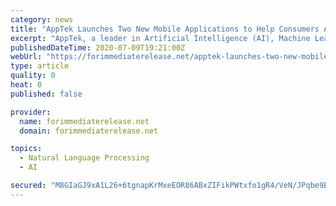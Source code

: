 ```yaml
---
category: news
title: "AppTek Launches Two New Mobile Applications to Help Consumers Address Multi-Lingual Communication and Collaboration Challenges in Real-Time"
excerpt: "AppTek, a leader in Artificial Intelligence (AI), Machine Learning (ML), Automatic Speech Recognition (ASR), Neural Machine | For Immediate Release | Official News Wire for the Travel Industry"
publishedDateTime: 2020-07-09T19:21:00Z
webUrl: "https://forimmediaterelease.net/apptek-launches-two-new-mobile-applications-to-help-consumers-address-multi-lingual-communication-and-collaboration-challenges-in-real-time-726196/"
type: article
quality: 0
heat: 0
published: false

provider:
  name: forimmediaterelease.net
  domain: forimmediaterelease.net

topics:
  - Natural Language Processing
  - AI

secured: "M8GIaGJ9xA1L26+6tgnapKrMxeEOR86ABxZIFikPWtxfo1gR4/VeN/JPqbe9EDtDKNh7FFL/fZY2LV4L3LUQsHJlFfoS9xuBS0UuhdXcvJMiDPU7cBk5gnyStasbphKMfyKiZm3rSc0R9j5fnWJAl9fnoHICdba+emlHiOysZnXRIYEd9Rnw0KrNBQio4j8Tl5vWiioMdjQsb2gMC5jzHCh+buQ15SZYyA3qhLjRdm6Tw/vxA5kwcaQfbdeCaxedfBhA2/eXEDqi3+hXFvlQCEnpJ3X3dV1JOEsQ1nP5b8CdF5Epfvv8EJDffsPAEaUVEXTxq1RyIjKtEXEnN8VAjQ==;qEHtTc9WWYssLiinTE+NvQ=="
---
```


